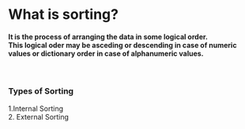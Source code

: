 # What is sorting?

<h4>It is the process of arranging the data in some logical order.<br>
This logical oder may be asceding or descending in case of numeric values or dictionary order in case of alphanumeric values. </h4></br>

<h3>Types of Sorting</h3>
1.Internal Sorting<br>
2. External Sorting <br>

 
